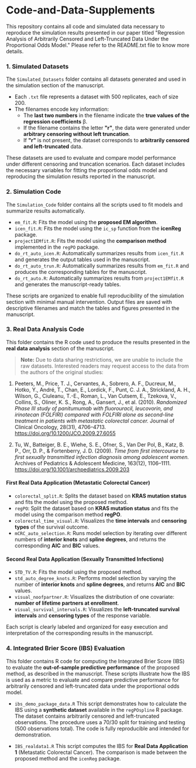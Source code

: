 # Code-and-Data-Supplements
This repository contains all code and simulated data necessary to reproduce the simulation results presented in our paper titled "Regression Analysis of Arbitrarily Censored and Left-Truncated Data Under the Proportional Odds Model." Please refer to the README.txt file to know more details.


### 1. Simulated Datasets

The `Simulated_Datasets` folder contains all datasets generated and used in the simulation section of the manuscript.

- Each `.txt` file represents a dataset with 500 replicates, each of size 200.
- The filenames encode key information:
  - The **last two numbers** in the filename indicate the **true values of the regression coefficients** β.
  - If the filename contains the letter **"r"**, the data were generated under **arbitrary censoring without left truncation**.
  - If **"r"** is not present, the dataset corresponds to **arbitrarily censored and left-truncated** data.

These datasets are used to evaluate and compare model performance under different censoring and truncation scenarios. Each dataset includes the necessary variables for fitting the proportional odds model and reproducing the simulation results reported in the manuscript.


### 2. Simulation Code

The `Simulation_Code` folder contains all the scripts used to fit models and summarize results automatically.

- `em_fit.R`: Fits the model using the **proposed EM algorithm**.
- `icen_fit.R`: Fits the model using the `ic_sp` function from the **icenReg** package.
- `project1EMfit.R`: Fits the model using the **comparison method** implemented in the `regPO` package.
- `do_rt_auto_icen.R`: Automatically summarizes results from `icen_fit.R` and generates the output tables used in the manuscript.
- `do_rt_auto_trun.R`: Automatically summarizes results from `em_fit.R` and produces the corresponding tables for the manuscript.
- `do_rt_auto.R`: Automatically summarizes results from `project1EMfit.R` and generates the manuscript-ready tables.

These scripts are organized to enable full reproducibility of the simulation section with minimal manual intervention. Output files are saved with descriptive filenames and match the tables and figures presented in the manuscript.


### 3. Real Data Analysis Code

This folder contains the R code used to produce the results presented in the **real data analysis** section of the manuscript.

> **Note:** Due to data sharing restrictions, we are unable to include the raw datasets. Interested readers may request access to the data from the authors of the original studies:

1. Peeters, M., Price, T. J., Cervantes, A., Sobrero, A. F., Ducreux, M., Hotko, Y., André, T., Chan, E., Lordick, F., Punt, C. J. A., Strickland, A. H., Wilson, G., Ciuleanu, T.-E., Roman, L., Van Cutsem, E., Tzekova, V., Collins, S., Oliner, K. S., Rong, A., Gansert, J., et al. (2010). *Randomized Phase III study of panitumumab with fluorouracil, leucovorin, and irinotecan (FOLFIRI) compared with FOLFIRI alone as second-line treatment in patients with metastatic colorectal cancer.* Journal of Clinical Oncology, 28(31), 4706–4713. https://doi.org/10.1200/JCO.2009.27.6055

2. Tu, W., Batteiger, B. E., Wiehe, S. E., Ofner, S., Van Der Pol, B., Katz, B. P., Orr, D. P., & Fortenberry, J. D. (2009). *Time from first intercourse to first sexually transmitted infection diagnosis among adolescent women.* Archives of Pediatrics & Adolescent Medicine, 163(12), 1106–1111. https://doi.org/10.1001/archpediatrics.2009.203


#### **First Real Data Application (Metastatic Colorectal Cancer)**

- `colorectal_split.R`: Splits the dataset based on **KRAS mutation status** and fits the model using the proposed method.
- `regPO`: Split the dataset based on **KRAS mutation status** and fits the model using the comparison method **regPO**.
- `colorectal_time_visual.R`: Visualizes the **time intervals** and **censoring types** of the survival outcome.
- `mCRC_auto_selection.R`: Runs model selection by iterating over different numbers of **interior knots** and **spline degrees**, and returns the corresponding **AIC** and **BIC** values.

#### **Second Real Data Application (Sexually Transmitted Infections)**

- `STD_TV.R`: Fits the model using the proposed method.
- `std_auto_degree_knots.R`: Performs model selection by varying the number of **interior knots** and **spline degrees**, and returns **AIC** and **BIC** values.
- `visual_noofpartner.R`: Visualizes the distribution of one covariate: **number of lifetime partners at enrollment**.
- `visual_survival_intervals.R`: Visualizes the **left-truncated survival intervals** and **censoring types** of the response variable.

Each script is clearly labeled and organized for easy execution and interpretation of the corresponding results in the manuscript.

### 4. Integrated Brier Score (IBS) Evaluation

This folder contains R code for computing the Integrated Brier Score (IBS) to evaluate the **out-of-sample predictive performance** of the proposed method, as described in the manuscript. These scripts illustrate how the IBS is used as a metric to evaluate and compare predictive performance for arbitrarily censored and left-truncated data under the proportional odds model.

- `ibs_demo_package_data.R`
This script demonstrates how to calculate the IBS using a **synthetic dataset** available in the `regPOspline` R package. The dataset contains arbitrarily censored and left-truncated observations. The procedure uses a 70/30 split for training and testing (500 observations total). The code is fully reproducible and intended for demonstration.

- `IBS_realdata1.R`
This script computes the IBS for **Real Data Application 1** (Metastatic Colorectal Cancer). The comparison is made between the proposed method and the `icenReg` package. 




